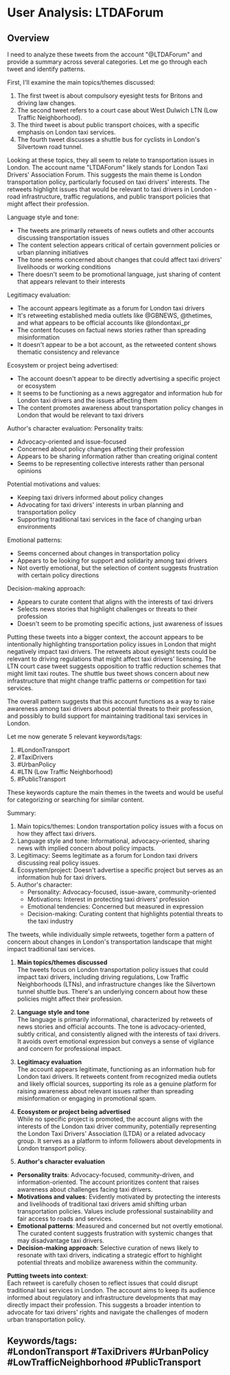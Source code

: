 # User Analysis: LTDAForum

## Overview

<think>
I need to analyze these tweets from the account "@LTDAForum" and provide a summary across several categories. Let me go through each tweet and identify patterns.

First, I'll examine the main topics/themes discussed:

1. The first tweet is about compulsory eyesight tests for Britons and driving law changes.
2. The second tweet refers to a court case about West Dulwich LTN (Low Traffic Neighborhood).
3. The third tweet is about public transport choices, with a specific emphasis on London taxi services.
4. The fourth tweet discusses a shuttle bus for cyclists in London's Silvertown road tunnel.

Looking at these topics, they all seem to relate to transportation issues in London. The account name "LTDAForum" likely stands for London Taxi Drivers' Association Forum. This suggests the main theme is London transportation policy, particularly focused on taxi drivers' interests. The retweets highlight issues that would be relevant to taxi drivers in London - road infrastructure, traffic regulations, and public transport policies that might affect their profession.

Language style and tone:
- The tweets are primarily retweets of news outlets and other accounts discussing transportation issues
- The content selection appears critical of certain government policies or urban planning initiatives
- The tone seems concerned about changes that could affect taxi drivers' livelihoods or working conditions
- There doesn't seem to be promotional language, just sharing of content that appears relevant to their interests

Legitimacy evaluation:
- The account appears legitimate as a forum for London taxi drivers
- It's retweeting established media outlets like @GBNEWS, @thetimes, and what appears to be official accounts like @londontaxi_pr
- The content focuses on factual news stories rather than spreading misinformation
- It doesn't appear to be a bot account, as the retweeted content shows thematic consistency and relevance

Ecosystem or project being advertised:
- The account doesn't appear to be directly advertising a specific project or ecosystem
- It seems to be functioning as a news aggregator and information hub for London taxi drivers and the issues affecting them
- The content promotes awareness about transportation policy changes in London that would be relevant to taxi drivers

Author's character evaluation:
Personality traits: 
- Advocacy-oriented and issue-focused
- Concerned about policy changes affecting their profession
- Appears to be sharing information rather than creating original content
- Seems to be representing collective interests rather than personal opinions

Potential motivations and values:
- Keeping taxi drivers informed about policy changes
- Advocating for taxi drivers' interests in urban planning and transportation policy
- Supporting traditional taxi services in the face of changing urban environments

Emotional patterns:
- Seems concerned about changes in transportation policy
- Appears to be looking for support and solidarity among taxi drivers
- Not overtly emotional, but the selection of content suggests frustration with certain policy directions

Decision-making approach:
- Appears to curate content that aligns with the interests of taxi drivers
- Selects news stories that highlight challenges or threats to their profession
- Doesn't seem to be promoting specific actions, just awareness of issues

Putting these tweets into a bigger context, the account appears to be intentionally highlighting transportation policy issues in London that might negatively impact taxi drivers. The retweets about eyesight tests could be relevant to driving regulations that might affect taxi drivers' licensing. The LTN court case tweet suggests opposition to traffic reduction schemes that might limit taxi routes. The shuttle bus tweet shows concern about new infrastructure that might change traffic patterns or competition for taxi services.

The overall pattern suggests that this account functions as a way to raise awareness among taxi drivers about potential threats to their profession, and possibly to build support for maintaining traditional taxi services in London.

Let me now generate 5 relevant keywords/tags:
1. #LondonTransport
2. #TaxiDrivers
3. #UrbanPolicy
4. #LTN (Low Traffic Neighborhood)
5. #PublicTransport

These keywords capture the main themes in the tweets and would be useful for categorizing or searching for similar content.

Summary:

1. Main topics/themes: London transportation policy issues with a focus on how they affect taxi drivers.
2. Language style and tone: Informational, advocacy-oriented, sharing news with implied concern about policy impacts.
3. Legitimacy: Seems legitimate as a forum for London taxi drivers discussing real policy issues.
4. Ecosystem/project: Doesn't advertise a specific project but serves as an information hub for taxi drivers.
5. Author's character:
   - Personality: Advocacy-focused, issue-aware, community-oriented
   - Motivations: Interest in protecting taxi drivers' profession
   - Emotional tendencies: Concerned but measured in expression
   - Decision-making: Curating content that highlights potential threats to the taxi industry

The tweets, while individually simple retweets, together form a pattern of concern about changes in London's transportation landscape that might impact traditional taxi services.
</think>

1. **Main topics/themes discussed**  
The tweets focus on London transportation policy issues that could impact taxi drivers, including driving regulations, Low Traffic Neighborhoods (LTNs), and infrastructure changes like the Silvertown tunnel shuttle bus. There's an underlying concern about how these policies might affect their profession.

2. **Language style and tone**  
The language is primarily informational, characterized by retweets of news stories and official accounts. The tone is advocacy-oriented, subtly critical, and consistently aligned with the interests of taxi drivers. It avoids overt emotional expression but conveys a sense of vigilance and concern for professional impact.

3. **Legitimacy evaluation**  
The account appears legitimate, functioning as an information hub for London taxi drivers. It retweets content from recognized media outlets and likely official sources, supporting its role as a genuine platform for raising awareness about relevant issues rather than spreading misinformation or engaging in promotional spam.

4. **Ecosystem or project being advertised**  
While no specific project is promoted, the account aligns with the interests of the London taxi driver community, potentially representing the London Taxi Drivers' Association (LTDA) or a related advocacy group. It serves as a platform to inform followers about developments in London transport policy.

5. **Author's character evaluation**  
- **Personality traits**: Advocacy-focused, community-driven, and information-oriented. The account prioritizes content that raises awareness about challenges facing taxi drivers.  
- **Motivations and values**: Evidently motivated by protecting the interests and livelihoods of traditional taxi drivers amid shifting urban transportation policies. Values include professional sustainability and fair access to roads and services.  
- **Emotional patterns**: Measured and concerned but not overtly emotional. The curated content suggests frustration with systemic changes that may disadvantage taxi drivers.  
- **Decision-making approach**: Selective curation of news likely to resonate with taxi drivers, indicating a strategic effort to highlight potential threats and mobilize awareness within the community.

**Putting tweets into context**:  
Each retweet is carefully chosen to reflect issues that could disrupt traditional taxi services in London. The account aims to keep its audience informed about regulatory and infrastructure developments that may directly impact their profession. This suggests a broader intention to advocate for taxi drivers' rights and navigate the challenges of modern urban transportation policy.

**Keywords/tags**:  
#LondonTransport #TaxiDrivers #UrbanPolicy #LowTrafficNeighborhood #PublicTransport
---
